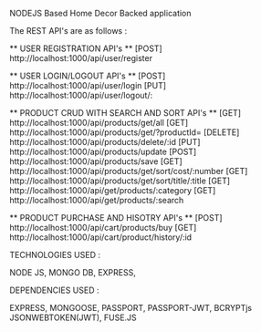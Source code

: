 NODEJS Based Home Decor Backed application 

The REST API's are as follows : 

** USER REGISTRATION API's **
[POST] http://localhost:1000/api/user/register

** USER LOGIN/LOGOUT API's **
[POST] http://localhost:1000/api/user/login
[PUT] http://localhost:1000/api/user/logout/:<Give ID Here>

** PRODUCT CRUD WITH SEARCH AND SORT API's **
[GET] http://localhost:1000/api/products/get/all
[GET] http://localhost:1000/api/products/get/?productId=<Give ID Here>
[DELETE] http://localhost:1000/api/products/delete/:id
[PUT] http://localhost:1000/api/products/update
[POST] http://localhost:1000/api/products/save
[GET] http://localhost:1000/api/products/get/sort/cost/:number
[GET] http://localhost:1000/api/products/get/sort/title/:title
[GET] http://localhost:1000/api/get/products/:category
[GET] http://localhost:1000/api/get/products/:search

** PRODUCT PURCHASE AND HISOTRY API's **
[POST] http://localhost:1000/api/cart/products/buy
[GET] http://localhost:1000/api/cart/product/history/:id

TECHNOLOGIES USED : 

NODE JS,
MONGO DB,
EXPRESS,

DEPENDENCIES USED :

EXPRESS,
MONGOOSE,
PASSPORT,
PASSPORT-JWT,
BCRYPTjs
JSONWEBTOKEN(JWT),
FUSE.JS
